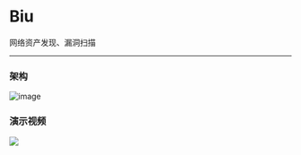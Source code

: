 # Biu
网络资产发现、漏洞扫描

---
### 架构

![image](https://raw.githubusercontent.com/0xbug/Biu/master/Biu.png)

### 演示视频

[![](http://7xqmi7.com1.z0.glb.clouddn.com/screenshot.jpg)](http://7xqmi7.com1.z0.glb.clouddn.com/biu.mp4)
